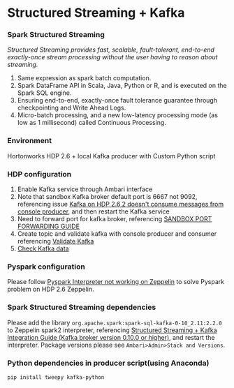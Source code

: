 # Structured Streaming + Kafka

### Spark Structured Streaming

_Structured Streaming provides fast, scalable, fault-tolerant, end-to-end exactly-once stream processing without the user having to reason about streaming._

1. Same expression as spark batch computation.
2. Spark DataFrame API in Scala, Java, Python or R, and is executed on the Spark SQL engine.
3. Ensuring end-to-end, exactly-once fault tolerance guarantee through checkpointing and Write Ahead Logs.
4. Micro-batch processing, and a new low-latency processing mode (as low as 1 millisecond) called Continuous Processing.

### Environment
Hortonworks HDP 2.6 + local Kafka producer with Custom Python script

### HDP configuration
1. Enable Kafka service through Ambari interface
2. Note that sandbox Kafka broker default port is 6667 not 9092, referencing issue [Kafka on HDP 2.6,2 doesn't consume messages from console producer](https://community.hortonworks.com/questions/147344/kafka-on-hdp-262-doesnt-consume-messages-from-cons.html), and then restart the Kafka service
3. Need to forward port for kafka broker, referencing [SANDBOX PORT FORWARDING GUIDE](https://hortonworks.com/tutorial/sandbox-port-forwarding-guide/section/1/)
4. Create topic and validate kafka with console producer and consumer referencing [Validate Kafka](https://docs.hortonworks.com/HDPDocuments/HDP2/HDP-2.6.2/bk_command-line-installation/content/validate_kafka.html)
5. [Check Kafka data](https://stackoverflow.com/questions/17730905/is-there-a-way-to-delete-all-the-data-from-a-topic-or-delete-the-topic-before-ev)

### Pyspark configuration
Please follow [Pyspark Interpreter not working on Zeppelin](https://community.hortonworks.com/questions/176943/pyspark-interpreter-not-working-on-zeppelin.html) to solve Pyspark problem on HDP 2.6 Zeppelin.

### Spark Structured Streaming dependencies
Please add the library `org.apache.spark:spark-sql-kafka-0-10_2.11:2.2.0` to Zeppelin spark2 interpreter, referencing [Structured Streaming + Kafka Integration Guide (Kafka broker version 0.10.0 or higher)](https://spark.apache.org/docs/latest/structured-streaming-kafka-integration.html#deploying), and restart the interpreter. Package versions please see `Ambari>Admin>Stack and Versions`.

### Python dependencies in producer script(using Anaconda)
`pip install tweepy kafka-python`
